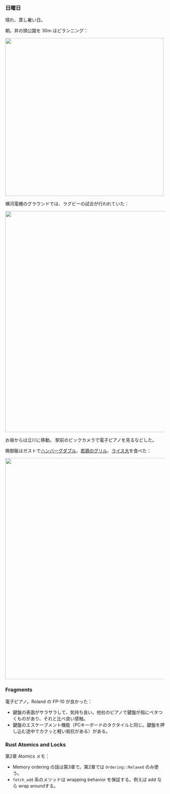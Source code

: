 ### 日曜日

晴れ、蒸し暑い日。

朝。井の頭公園を 30m ほどランニング：

<img src="https://i.imgur.com/rjAfw1r.jpg" width="500">

横河電機のグラウンドでは、ラグビーの試合が行われていた：

<img src="https://i.imgur.com/PWuR0MK.jpg" width="700">

お昼からは立川に移動。
駅前のビックカメラで電子ピアノを見るなどした。

晩御飯はガストで[ハンバーグダブル](https://www.skylark.co.jp/gusto/menu/menu_detail.html?mid=140_16095)、[若鶏のグリル](https://www.skylark.co.jp/gusto/menu/menu_detail.html?mid=120_17107)、[ライス大](https://www.skylark.co.jp/gusto/menu/menu_detail.html?mid=210_16183)を食べた：

<img src="https://i.imgur.com/5CnluAb.jpg" width="700">

### Fragments

電子ピアノ。Roland の FP-10 が良かった：

- 鍵盤の表面がサラサラして、気持ち良い。他社のピアノで鍵盤が指にペタつくものがあり、それと比べ良い感触。
- 鍵盤のエスケープメント機能（PCキーボードのタクタイルと同じ。鍵盤を押し込む途中でカクッと軽い抵抗がある）がある。

### Rust Atomics and Locks

第2章 Atomics メモ：

- Memory ordering の話は第3章で。第2章では `Ordering::Relaxed` のみ使う。
- `fetch_add` 系のメソッドは wrapping behavior を保証する。例えば add なら wrap aroundする。
